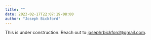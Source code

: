 ```yaml
---
title: ""
date: 2023-02-17T22:07:19-08:00
author: "Joseph Bickford"
---
```


This is under construction. Reach out to josephrbickford@gmail.com.
